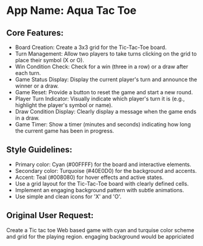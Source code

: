 # **App Name**: Aqua Tac Toe

## Core Features:

- Board Creation: Create a 3x3 grid for the Tic-Tac-Toe board.
- Turn Management: Allow two players to take turns clicking on the grid to place their symbol (X or O).
- Win Condition Check: Check for a win (three in a row) or a draw after each turn.
- Game Status Display: Display the current player's turn and announce the winner or a draw.
- Game Reset: Provide a button to reset the game and start a new round.
- Player Turn Indicator: Visually indicate which player's turn it is (e.g., highlight the player's symbol or name).
- Draw Condition Display: Clearly display a message when the game ends in a draw.
- Game Timer: Show a timer (minutes and seconds) indicating how long the current game has been in progress.

## Style Guidelines:

- Primary color: Cyan (#00FFFF) for the board and interactive elements.
- Secondary color: Turquoise (#40E0D0) for the background and accents.
- Accent: Teal (#008080) for hover effects and active states.
- Use a grid layout for the Tic-Tac-Toe board with clearly defined cells.
- Implement an engaging background pattern with subtle animations.
- Use simple and clean icons for 'X' and 'O'.

## Original User Request:
Create a Tic tac toe Web based game with cyan and turquise color scheme and grid for the playing region. engaging background would be appriciated
  